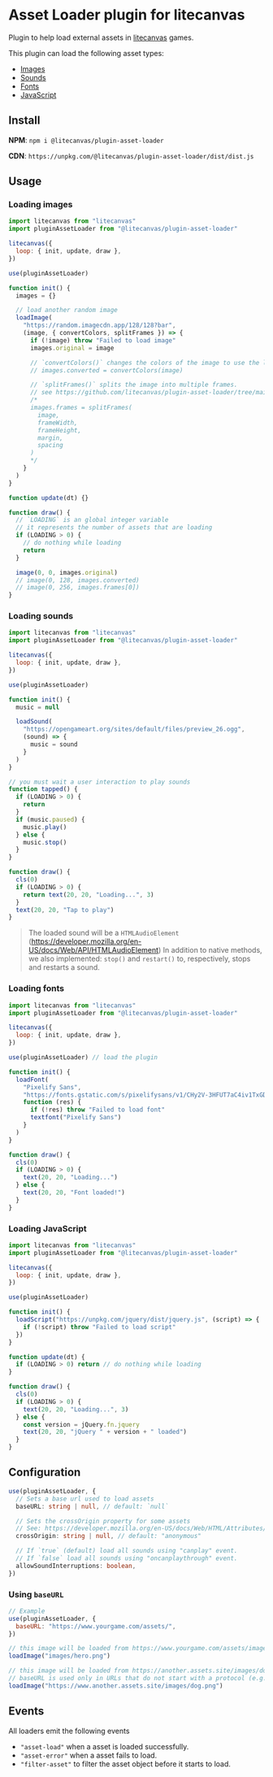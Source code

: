# Asset Loader plugin for litecanvas

Plugin to help load external assets in [litecanvas](https://github.com/litecanvas/game-engine) games.

This plugin can load the following asset types:

- [Images](#loading-images)
- [Sounds](#loading-sounds)
- [Fonts](#loading-fonts)
- [JavaScript](#loading-javascript)

## Install

**NPM**: `npm i @litecanvas/plugin-asset-loader`

**CDN**: `https://unpkg.com/@litecanvas/plugin-asset-loader/dist/dist.js`

## Usage

### Loading images

```js
import litecanvas from "litecanvas"
import pluginAssetLoader from "@litecanvas/plugin-asset-loader"

litecanvas({
  loop: { init, update, draw },
})

use(pluginAssetLoader)

function init() {
  images = {}

  // load another random image
  loadImage(
    "https://random.imagecdn.app/128/128?bar",
    (image, { convertColors, splitFrames }) => {
      if (!image) throw "Failed to load image"
      images.original = image

      // `convertColors()` changes the colors of the image to use the litecanvas palette.
      // images.converted = convertColors(image)

      // `splitFrames()` splits the image into multiple frames.
      // see https://github.com/litecanvas/plugin-asset-loader/tree/main/demo/images/spritesheet.png
      /*
      images.frames = splitFrames(
        image,
        frameWidth,
        frameHeight,
        margin,
        spacing
      )
      */
    }
  )
}

function update(dt) {}

function draw() {
  // `LOADING` is an global integer variable
  // it represents the number of assets that are loading
  if (LOADING > 0) {
    // do nothing while loading
    return
  }

  image(0, 0, images.original)
  // image(0, 128, images.converted)
  // image(0, 256, images.frames[0])
}
```

### Loading sounds

```js
import litecanvas from "litecanvas"
import pluginAssetLoader from "@litecanvas/plugin-asset-loader"

litecanvas({
  loop: { init, update, draw },
})

use(pluginAssetLoader)

function init() {
  music = null

  loadSound(
    "https://opengameart.org/sites/default/files/preview_26.ogg",
    (sound) => {
      music = sound
    }
  )
}

// you must wait a user interaction to play sounds
function tapped() {
  if (LOADING > 0) {
    return
  }
  if (music.paused) {
    music.play()
  } else {
    music.stop()
  }
}

function draw() {
  cls(0)
  if (LOADING > 0) {
    return text(20, 20, "Loading...", 3)
  }
  text(20, 20, "Tap to play")
}
```

> The loaded sound will be a `HTMLAudioElement` (https://developer.mozilla.org/en-US/docs/Web/API/HTMLAudioElement)
> In addition to native methods, we also implemented: `stop()` and `restart()` to, respectively, stops and restarts a sound.

### Loading fonts

```js
import litecanvas from "litecanvas"
import pluginAssetLoader from "@litecanvas/plugin-asset-loader"

litecanvas({
  loop: { init, update, draw },
})

use(pluginAssetLoader) // load the plugin

function init() {
  loadFont(
    "Pixelify Sans",
    "https://fonts.gstatic.com/s/pixelifysans/v1/CHy2V-3HFUT7aC4iv1TxGDR9DHEserHN25py2TTp0E1fZZM.woff2",
    function (res) {
      if (!res) throw "Failed to load font"
      textfont("Pixelify Sans")
    }
  )
}

function draw() {
  cls(0)
  if (LOADING > 0) {
    text(20, 20, "Loading...")
  } else {
    text(20, 20, "Font loaded!")
  }
}
```

### Loading JavaScript

```js
import litecanvas from "litecanvas"
import pluginAssetLoader from "@litecanvas/plugin-asset-loader"

litecanvas({
  loop: { init, update, draw },
})

use(pluginAssetLoader)

function init() {
  loadScript("https://unpkg.com/jquery/dist/jquery.js", (script) => {
    if (!script) throw "Failed to load script"
  })
}

function update(dt) {
  if (LOADING > 0) return // do nothing while loading
}

function draw() {
  cls(0)
  if (LOADING > 0) {
    text(20, 20, "Loading...", 3)
  } else {
    const version = jQuery.fn.jquery
    text(20, 20, "jQuery " + version + " loaded")
  }
}
```

## Configuration

```ts
use(pluginAssetLoader, {
  // Sets a base url used to load assets
  baseURL: string | null, // default: `null`

  // Sets the crossOrigin property for some assets
  // See: https://developer.mozilla.org/en-US/docs/Web/HTML/Attributes/crossorigin
  crossOrigin: string | null, // default: "anonymous"

  // If `true` (default) load all sounds using "canplay" event.
  // If `false` load all sounds using "oncanplaythrough" event.
  allowSoundInterruptions: boolean,
})
```

### Using `baseURL`

```js
// Example
use(pluginAssetLoader, {
  baseURL: "https://www.yourgame.com/assets/",
})

// this image will be loaded from https://www.yourgame.com/assets/images/hero.png
loadImage("images/hero.png")

// this image will be loaded from https://another.assets.site/images/dog.png
// baseURL is used only in URLs that do not start with a protocol (e.g. https:)
loadImage("https://www.another.assets.site/images/dog.png")
```

## Events

All loaders emit the following events

- `"asset-load"` when a asset is loaded successfully.
- `"asset-error"` when a asset fails to load.
- `"filter-asset"` to filter the asset object before it starts to load.

